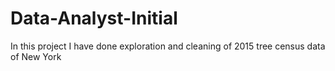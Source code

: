 # Data-Analyst-Initial
In this project I have done exploration and cleaning of 2015 tree census data of New York 
